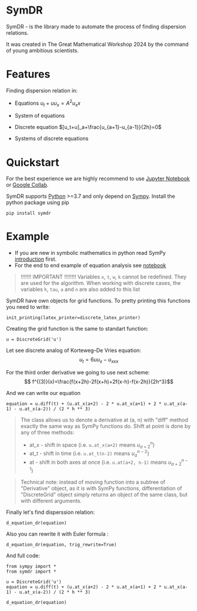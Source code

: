 SymDR
========
SymDR - is the library made to automate the process of finding dispersion relations.

It was created in The Great Mathematical Workshop 2024 by the command of young ambitious scientists.

Features
===========
Finding dispersion relation in:
- Equations
$u_t + u u_x = A^2 u_xx$
- System of equations

- Discrete equation
$[u_t+u]_a+\frac{u_{a+1}-u_{a-1}}{2h}=0$
- Systems of discrete equations


Quickstart
=============
For the best experience we are highly recommend to use [Jupyter Notebook](https://jupyter.org/) or [Google Collab](https://colab.research.google.com).

SymDR supports [Python](http://python.org/) >=3.7 and only depend on [Sympy](https://www.sympy.org).
Install the python package using pip
```
pip install symdr
```

Example
==========
- If you are new in symbolic mathematics in python read SymPy [introduction](https://docs.sympy.org/latest/tutorials/intro-tutorial/index.html) first.
- For the end to end example of equation analysis see [notebook](https://github.com/symdr/symdr/blob/master/example.ipynb)

>!!!!!!! IMPORTANT !!!!!!!!
>Variables `x`, `t`, `w`, `k` cannot be redefined. They are used for the algorithm. When working with discrete cases, the variables `h`, `tau`, `a` and `n` are also added to this list


SymDR have own objects for grid functions. To pretty printing this functions you need to write:

```
init_printing(latex_printer=discrete_latex_printer)
```
Creating the grid function is the same to standart function:

```
u = DiscreteGrid('u')
```

Let see discrete analog of Korteweg–De Vries equation:
$$ u_{t}=6uu_{x}-u_{xxx} $$

For the third order derivative we going to use next scheme:
$$ f^{(3)}(x)=\frac{f(x+2h)-2f(x+h)+2f(x-h)-f(x-2h)}{2h^3}$$

And we can write our equation
```
equation = u.diff(t) + (u.at_x(a+2) - 2 * u.at_x(a+1) + 2 * u.at_x(a-1) - u.at_x(a-2)) / (2 * h ** 3)
```
>The class allows us to denote a derivative at (a, n) with "diff" method exactly the same way as SymPy functions do.
>Shift at point is done by any of three methods:
>- at_x - shift in space (i.e. ```u.at_x(a+2)``` means $u_{a+2}^n$)
>- at_t - shift in time (i.e. ```u.at_t(n-2)``` means $u_a^{n-2}$)
>- at - shift in both axes at once (i.e. ```u.at(a+2, n-1)``` means $u_{a+2}^{n-1}$)

>Technical note: instead of moving function into a subtree of "Derivative" object, as it is with SymPy functions, differentiation of "DiscreteGrid" object simply returns an object of the same class, but with different arguments.

Finally let's find disperssion relation:

```
d_equation_dr(equation)
```
Also you can rewrite it with Euler formula :

```
d_equation_dr(equation, trig_rewrite=True)
```

And full code:

```
from sympy import *
from symdr import *

u = DiscreteGrid('u')
equation = u.diff(t) + (u.at_x(a+2) - 2 * u.at_x(a+1) + 2 * u.at_x(a-1) - u.at_x(a-2)) / (2 * h ** 3)

d_equation_dr(equation)
```
